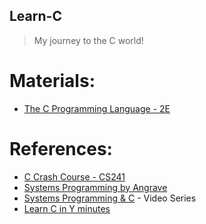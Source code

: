 ## Learn-C
> My journey to the C world!

# Materials:
  * [The C Programming Language - 2E](http://www2.cs.uregina.ca/~hilder/cs833/Other%20Reference%20Materials/The%20C%20Programming%20Language.pdf)

# References:
  * [C Crash Course - CS241](http://cs241.cs.illinois.edu/coursebook/Introc)
  * [Systems Programming by Angrave](https://github.com/angrave/SystemProgramming/wiki)
  * [Systems Programming & C](https://cs-education.github.io/sys/#/lessons) - Video Series
  * [Learn C in Y minutes](https://learnxinyminutes.com/docs/c/)
